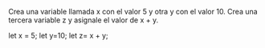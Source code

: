 Crea una variable llamada x con el valor 5 y otra y con el valor 10. Crea una tercera variable z y asignale el valor de x + y.

let x = 5;
let y=10;
let z= x + y;
